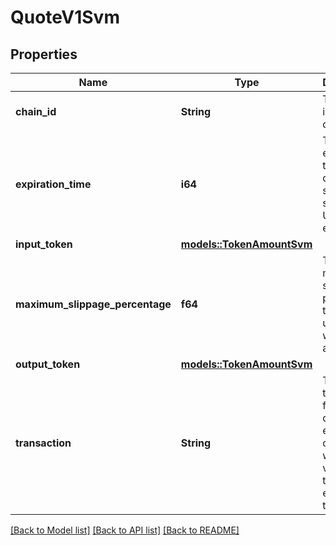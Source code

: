 # QuoteV1Svm

## Properties

| Name                            | Type                                            | Description                                                                                            | Notes |
| ------------------------------- | ----------------------------------------------- | ------------------------------------------------------------------------------------------------------ | ----- |
| **chain_id**                    | **String**                                      | The chain id for the quote.                                                                            |
| **expiration_time**             | **i64**                                         | The expiration time of the quote (in seconds since the Unix epoch).                                    |
| **input_token**                 | [**models::TokenAmountSvm**](TokenAmountSvm.md) |                                                                                                        |
| **maximum_slippage_percentage** | **f64**                                         | The maximum slippage percentage that the user is willing to accept.                                    |
| **output_token**                | [**models::TokenAmountSvm**](TokenAmountSvm.md) |                                                                                                        |
| **transaction**                 | **String**                                      | The signed transaction for the quote to be executed on chain which is valid until the expiration time. |

[[Back to Model list]](../README.md#documentation-for-models) [[Back to API list]](../README.md#documentation-for-api-endpoints) [[Back to README]](../README.md)

